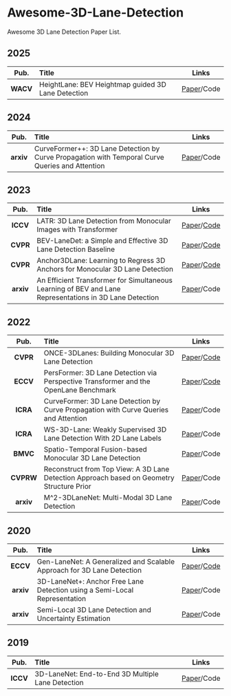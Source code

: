 # Awesome-3D-Lane-Detection
Awesome 3D Lane Detection Paper List.

## 2025       
 **Pub.** | **Title** | **Links** 
 :-: | :-  | :-: 
 **WACV** | HeightLane: BEV Heightmap guided 3D Lane Detection | [Paper](https://openaccess.thecvf.com/content/WACV2025/papers/Park_HeightLane_BEV_Heightmap_Guided_3D_Lane_Detection_WACV_2025_paper.pdf)/Code
## 2024       
 **Pub.** | **Title** | **Links** 
 :-: | :-  | :-: 
 **arxiv** | CurveFormer++: 3D Lane Detection by Curve Propagation with Temporal Curve Queries and Attention | [Paper](https://arxiv.org/pdf/2402.06423.pdf)/Code
## 2023       
 **Pub.** | **Title** | **Links** 
 :-: | :-  | :-: 
 **ICCV** | LATR: 3D Lane Detection from Monocular Images with Transformer | [Paper](https://arxiv.org/pdf/2308.04583.pdf)/[Code](https://github.com/JMoonr/LATR)
 **CVPR** | BEV-LaneDet: a Simple and Effective 3D Lane Detection Baseline | [Paper](https://arxiv.org/pdf/2210.06006.pdf)/[Code](https://github.com/gigo-team/bev_lane_det)
 **CVPR** | Anchor3DLane: Learning to Regress 3D Anchors for Monocular 3D Lane Detection | [Paper](https://arxiv.org/abs/2301.02371)/[Code](https://github.com/tusen-ai/Anchor3DLane)
 **arxiv** | An Efficient Transformer for Simultaneous Learning of BEV and Lane Representations in 3D Lane Detection | [Paper](https://arxiv.org/pdf/2306.04927.pdf)/Code
## 2022       
 **Pub.** | **Title** | **Links** 
 :-: | :-  | :-: 
 **CVPR** | ONCE-3DLanes: Building Monocular 3D Lane Detection | [Paper](https://openaccess.thecvf.com/content/CVPR2022/papers/Yan_ONCE-3DLanes_Building_Monocular_3D_Lane_Detection_CVPR_2022_paper.pdf)/[Code](https://github.com/once-3dlanes/once_3dlanes_benchmark)
 **ECCV** | PersFormer: 3D Lane Detection via Perspective Transformer and the OpenLane Benchmark | [Paper](https://www.ecva.net/papers/eccv_2022/papers_ECCV/papers/136980539.pdf)/[Code](https://github.com/OpenPerceptionX/PersFormer_3DLane)
 **ICRA** | CurveFormer: 3D Lane Detection by Curve Propagation with Curve Queries and Attention | [Paper](https://openaccess.thecvf.com/content_ICCV_2019/papers/Garnett_3D-LaneNet_End-to-End_3D_Multiple_Lane_Detection_ICCV_2019_paper.pdf)/Code
 **ICRA** | WS-3D-Lane: Weakly Supervised 3D Lane Detection With 2D Lane Labels | [Paper](https://arxiv.org/pdf/2209.11523.pdf)/Code
 **BMVC** | Spatio-Temporal Fusion-based Monocular 3D Lane Detection | [Paper](https://bmvc2022.mpi-inf.mpg.de/0314.pdf)/Code
 **CVPRW** | Reconstruct from Top View: A 3D Lane Detection Approach based on Geometry Structure Prior | [Paper](https://openaccess.thecvf.com/content/CVPR2022W/WAD/papers/Li_Reconstruct_From_Top_View_A_3D_Lane_Detection_Approach_Based_CVPRW_2022_paper.pdf)/Code
 **arxiv** | M^2-3DLaneNet: Multi-Modal 3D Lane Detection | [Paper](https://arxiv.org/pdf/2209.05996.pdf)/Code


## 2020       
 **Pub.** | **Title** | **Links** 
 :-: | :-  | :-: 
 **ECCV** | Gen-LaneNet: A Generalized and Scalable Approach for 3D Lane Detection | [Paper](https://www.ecva.net/papers/eccv_2020/papers_ECCV/papers/123660664.pdf)/[Code](https://github.com/yuliangguo/Pytorch_Generalized_3D_Lane_Detection)
 **arxiv** | 3D-LaneNet+: Anchor Free Lane Detection using a Semi-Local Representation | [Paper](https://arxiv.org/pdf/2011.01535.pdf)/Code
 **arxiv** | Semi-Local 3D Lane Detection and Uncertainty Estimation | [Paper](https://arxiv.org/pdf/2003.05257.pdf)/Code

## 2019       
 **Pub.** | **Title** | **Links** 
 :-: | :-  | :-: 
 **ICCV** | 3D-LaneNet: End-to-End 3D Multiple Lane Detection | [Paper](https://openaccess.thecvf.com/content_ICCV_2019/papers/Garnett_3D-LaneNet_End-to-End_3D_Multiple_Lane_Detection_ICCV_2019_paper.pdf)/Code



